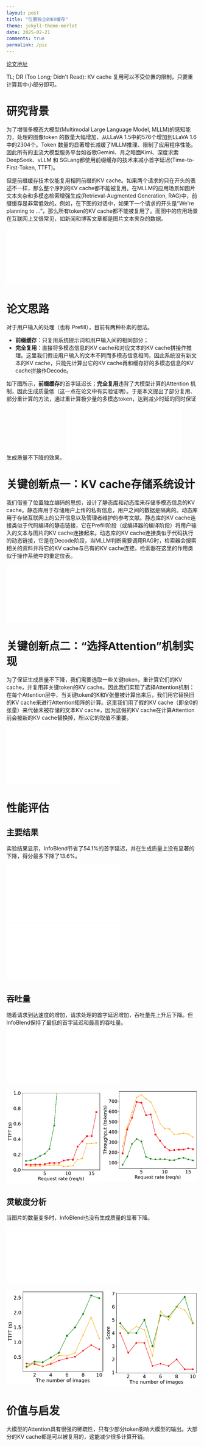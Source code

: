 ```yaml
---
layout: post
title: "位置独立的KV缓存"
theme: jekyll-theme-merlot
date: 2025-02-21
comments: true
permalink: /pic
---
```


[论文地址](https://arxiv.org/abs/2502.01960)

TL; DR (Too Long; Didn't Read): KV cache 复用可以不受位置的限制，只要重计算其中小部分即可。

# 研究背景

为了增强多模态大模型(Multimodal Large Language Model, MLLM)的感知能力，处理的图像token 的数量大幅增加，从LLaVA 1.5中的576个增加到LLaVA 1.6中的2304个。Token 数量的显著增长减缓了MLLM推理、限制了应用程序性能。因此所有的主流大模型服务平台如谷歌Gemini、月之暗面Kimi、深度求索DeepSeek、vLLM 和 SGLang都使用前缀缓存的技术来减小首字延迟(Time-to-First-Token, TTFT)。

但是前缀缓存技术仅能复用相同前缀的KV cache。如果两个请求的只在开头的表述不一样，那么整个序列的KV cache都不能被复用。在MLLM的应用场景如图片文本夹杂和多模态检索增强生成(Retrieval-Augmented Generation, RAG)中，前缀缓存是非常低效的。例如，在下图的对话中，如果下一个请求的开头是“We're planning to ...”，那么所有token的KV cache都不能被复用了。而图中的应用场景在互联网上又很常见，如新闻和博客文章都是图片文本夹杂的数据。

![用户对话场景](/Figures/PIC_1.pdf "用户对话场景")
# 论文思路

对于用户输入的处理（也称 Prefill），目前有两种朴素的想法。
- **前缀缓存**：只复用系统提示词和用户输入间的相同部分；
- **完全复用**：直接将多模态信息的KV cache和对应文本的KV cache拼接作推理。这里我们假设用户输入的文本不同而多模态信息相同，因此系统没有新文本的KV cache，只能先计算出它的KV cache再和缓存好的多模态信息的KV cache拼接作Decode。

如下图所示，**前缀缓存**的首字延迟长；**完全复用**违背了大模型计算的Attention 机制，因此生成质量低（这一点在论文中有实验证明）。于是本文提出了部分复用、部分重计算的方法，通过重计算极少量的多模态token，达到减少时延的同时保证生成质量不下降的效果。
![先前工作对比](/Figures/PIC_2.pdf "先前工作对比")

# 关键创新点一：KV cache存储系统设计
我们借鉴了位置独立编码的思想，设计了静态库和动态库来存储多模态信息的KV cache。静态库用于存储用户上传的私有信息，用户之间的数据是隔离的。动态库用于存储互联网上的公开信息以及管理者维护的参考文献。静态库的KV cache连接类似于代码编译的静态链接，它在Prefill阶段（或编译器的编译阶段）将用户输入的文本与图片的KV cache连接起来。动态库的KV cache连接类似于代码执行的动态链接，它是在Decode阶段，当MLLM判断需要调用RAG时，检索器会搜索相关的资料并将它的KV cache与已有的KV cache连接。检索器在这里的作用类似于操作系统中的重定位表。

![InfoBlend系统设计](/Figures/PIC_3.pdf "InfoBlend系统设计")

# 关键创新点二：“选择Attention”机制实现
为了保证生成质量不下降，我们需要选取一些关键token，重计算它们的KV cache，并复用非关键token的KV cache。因此我们实现了选择Attention机制：在每个Attention层中，当关键token的K和V张量被计算出来后，我们用它替换旧的KV cache来进行Attention矩阵的计算。这里我们用了假的KV cache（即全0的张量）来代替未被存储的文本KV cache，因为这假的KV cache在计算Attention前会被新的KV cache替换掉，所以它的取值不重要。

![选择Attention](/Figures/PIC_4.pdf "选择Attention")

# 性能评估
## 主要结果
实验结果显示，InfoBlend节省了54.1%的首字延迟，并在生成质量上没有显著的下降，得分最多下降了13.6%。

![图例](/Figures/PIC_5.pdf "图例")
![主要结果](/Figures/PIC_6.pdf "主要结果")
## 吞吐量
随着请求到达速度的增加，请求处理的首字延迟增加，吞吐量先上升后下降。但InfoBlend保持了最低的首字延迟和最高的吞吐量。
![图例](/Figures/PIC_7.pdf "图例")
<div style="display: flex; justify-content: space-around;">
  <div>
    <img src="/Figures/PIC_8.pdf" alt="TTFT" style="max-width:100%;">
  </div>
  <div>
    <img src="/Figures/PIC_9.pdf" alt="Throughput" style="max-width:100%;">
  </div>
</div>

## 灵敏度分析
当图片的数量变多时，InfoBlend也没有生成质量的显著下降。

![图例](/Figures/PIC_10.pdf "图例")
<div style="display: flex; justify-content: space-around;">
  <div>
    <img src="/Figures/PIC_11.pdf" alt="TTFT" style="max-width:100%;">
  </div>
  <div>
    <img src="/Figures/PIC_12.pdf" alt="Score" style="max-width:100%;">
  </div>
</div>

# 价值与启发
大模型的Attention具有很强的稀疏性，只有少部分token影响大模型的输出。大部分的KV cache都是可以被复用的，这能减少很多计算开销。